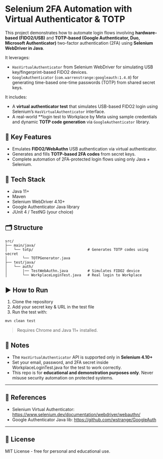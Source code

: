 # Selenium 2FA Automation with Virtual Authenticator & TOTP

This project demonstrates how to automate login flows involving **hardware-based (FIDO2/USB)** and **TOTP-based (Google Authenticator, Duo, Microsoft Authenticator)** two-factor authentication (2FA) using **Selenium WebDriver in Java**.

It leverages:
- `HasVirtualAuthenticator` from Selenium WebDriver for simulating USB key/fingerprint-based FIDO2 devices.
- `GoogleAuthenticator` (`com.warrenstrange:googleauth:1.4.0`) for generating time-based one-time passwords (TOTP) from shared secret keys.

It includes:
- A **virtual authenticator test** that simulates USB-based FIDO2 login using Selenium’s `HasVirtualAuthenticator` interface.
- A real-world **login test to Workplace by Meta using sample credentials and dynamic **TOTP code generation** via `GoogleAuthenticator` library.

## 🎯 Key Features

- Emulates **FIDO2/WebAuthn** USB authentication via virtual authenticator.
- Generates and fills **TOTP-based 2FA codes** from secret keys.
- Complete automation of 2FA-protected login flows using only Java + Selenium.

## 🧩 Tech Stack

- Java 11+
- Maven
- Selenium WebDriver 4.10+
- Google Authenticator Java library
- JUnit 4 / TestNG (your choice)

## 🗂️ Structure

```
src/
├── main/java/
│   └── totp/                         # Generates TOTP codes using secret
│       └── TOTPGenerator.java
├── test/java/
│   └── auth/
│       |── TestWebAuthn.java         # Simulates FIDO2 device
│       └── WorkplaceLoginTest.java   # Real login to Workplace
```

## ▶️ How to Run

1. Clone the repository  
2. Add your secret key & URL in the test file  
3. Run the test with:
```bash
mvn clean test
```

> Requires Chrome and Java 11+ installed.

## 📌 Notes

- The `HasVirtualAuthenticator` API is supported only in **Selenium 4.10+**
- Set your email, password, and 2FA secret inside WorkplaceLoginTest.java for the test to work correctly.
- This repo is for **educational and demonstration purposes only**. Never misuse security automation on protected systems.

---

## 📘 References

- Selenium Virtual Authenticator: https://www.selenium.dev/documentation/webdriver/webauthn/
- Google Authenticator Java lib: https://github.com/wstrange/GoogleAuth

---

## 🔐 License

MIT License - free for personal and educational use.
